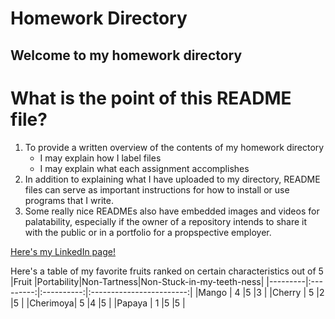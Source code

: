 # Homework Directory
## Welcome to my homework directory
What is the point of this README file?
======================================
1. To provide a written overview of the contents of my homework directory
	* I may explain how I label files
	* I may explain what each assignment accomplishes
2. In addition to explaining what I have uploaded to my directory, README files can serve as important instructions for how to install or use programs that I write.
3. Some really nice READMEs also have embedded images and videos for palatability, especially if the owner of a repository intends to share it with the public or in a portfolio for a propspective employer.

[Here's my LinkedIn page!](https://www.linkedin.com/in/hannahnphan/)

Here's a table of my favorite fruits ranked on certain characteristics out of 5
|Fruit    |Portability|Non-Tartness|Non-Stuck-in-my-teeth-ness|
|---------|:---------:|:----------:|:------------------------:|
|Mango    | 4         |5           |3                         |
|Cherry   | 5         |2           |5                         |
|Cherimoya| 5         |4           |5                         |
|Papaya   | 1         |5           |5                         |

